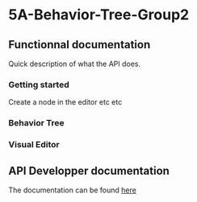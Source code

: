# 5A-Behavior-Tree-Group2

## Functionnal documentation
Quick description of what the API does.

### Getting started

Create a node in the editor etc etc
### Behavior Tree

### Visual Editor

## API Developper documentation

The documentation can be found [here](api/toc.html)